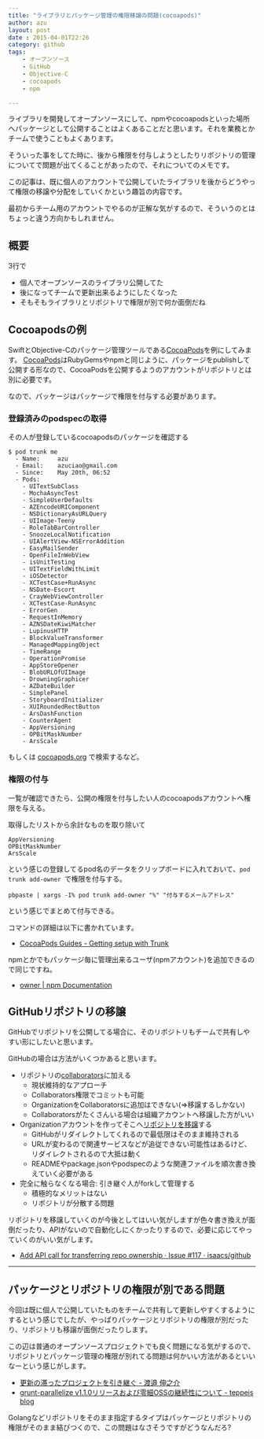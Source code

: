 ```yaml
---
title: "ライブラリとパッケージ管理の権限移譲の問題(cocoapods)"
author: azu
layout: post
date : 2015-04-01T22:26
category: github
tags:
    - オープンソース
    - GitHub
    - Objective-C
    - cocoapods
    - npm

---
```


ライブラリを開発してオープンソースにして、npmやcocoapodsといった場所へパッケージとして公開することはよくあることだと思います。それを業務とかチームで使うこともよくあります。

そういった事をしてた時に、後から権限を付与しようとしたりリポジトリの管理についてで問題が出てくることがあったので、それについてのメモです。

この記事は、既に個人のアカウントで公開していたライブラリを後からどうやって権限の移譲や分配をしていくかという趣旨の内容です。

最初からチーム用のアカウントでやるのが正解な気がするので、そういうのとはちょっと違う方向かもしれません。

## 概要

3行で

- 個人でオープンソースのライブラリ公開してた
- 後になってチームで更新出来るようにしたくなった
- そもそもライブラリとリポジトリで権限が別で何か面倒だね

## Cocoapodsの例

SwiftとObjective-Cのパッケージ管理ツールである[CocoaPods](http://cocoapods.org/ "CocoaPods")を例にしてみます。
[CocoaPods](http://cocoapods.org/ "CocoaPods")はRubyGemsやnpmと同じように、パッケージをpublishして公開する形なので、CocoaPodsを公開するようのアカウントがリポジトリとは別に必要です。

なので、パッケージはパッケージで権限を付与する必要があります。

### 登録済みのpodspecの取得

その人が登録しているcocoapodsのパッケージを確認する

```
$ pod trunk me
  - Name:     azu
  - Email:    azuciao@gmail.com
  - Since:    May 20th, 06:52
  - Pods:
    - UITextSubClass
    - MochaAsyncTest
    - SimpleUserDefaults
    - AZEncodeURIComponent
    - NSDictionaryAsURLQuery
    - UIImage-Teeny
    - RoleTabBarController
    - SnoozeLocalNotification
    - UIAlertView-NSErrorAddition
    - EasyMailSender
    - OpenFileInWebView
    - isUnitTesting
    - UITextFieldWithLimit
    - iOSDetector
    - XCTestCase+RunAsync
    - NSDate-Escort
    - CrayWebViewController
    - XCTestCase-RunAsync
    - ErrorGen
    - RequestInMemory
    - AZNSDateKiwiMatcher
    - LupinusHTTP
    - BlockValueTransformer
    - ManagedMappingObject
    - TimeRange
    - OperationPromise
    - AppStoreOpener
    - BlobURLOfUIImage
    - DrowningGraphicer
    - AZDateBuilder
    - SimplePanel
    - StoryboardInitializer
    - XUIRoundedRectButton
    - ArsDashFunction
    - CounterAgent
    - AppVersioning
    - OPBitMaskNumber
    - ArsScale
```

もしくは [cocoapods.org](http://cocoapods.org/?q=author%3Aazu "author:azu") で検索するなど。

### 権限の付与

一覧が確認できたら、公開の権限を付与したい人のcocoapodsアカウントへ権限を与える。

取得したリストから余計なものを取り除いて

```
AppVersioning
OPBitMaskNumber
ArsScale
```

という感じの登録してるpod名のデータをクリップボードに入れておいて、`pod trunk add-owner `で権限を付与する。

```
pbpaste | xargs -I% pod trunk add-owner "%" "付与するメールアドレス"
```

という感じでまとめて付与できる。

コマンドの詳細は以下に書かれています。

- [CocoaPods Guides - Getting setup with Trunk](http://guides.cocoapods.org/making/getting-setup-with-trunk.html "CocoaPods Guides - Getting setup with Trunk")

npmとかでもパッケージ毎に管理出来るユーザ(npmアカウント)を追加できるので同じですね。

- [owner | npm Documentation](https://docs.npmjs.com/cli/owner "owner | npm Documentation")


## GitHubリポジトリの移譲

GitHubでリポジトリを公開してる場合に、そのリポジトリもチームで共有しやすい形にしたいと思います。

GitHubの場合は方法がいくつかあると思います。

- リポジトリの[collaborators](https://help.github.com/articles/adding-collaborators-to-a-personal-repository/ "collaborators")に加える
	- 現状維持的なアプローチ
	- Collaborators権限でコミットも可能
	- OrganizationをCollaboratorsに追加はできない(=>移譲するしかない)
	- Collaboratorsがたくさんいる場合は組織アカウントへ移譲した方がいい
- Organizationアカウントを作ってそこへ[リポジトリを移譲](https://help.github.com/articles/transferring-a-repository/ "Transferring a repository - User Documentation")する
	- GitHubがリダイレクトしてくれるので最低限はそのまま維持される
	- URLが変わるので関連サービスなどが追従できない可能性はあるけど、リダイレクトされるので大抵は動く
	- READMEやpackage.jsonやpodspecのような関連ファイルを順次書き換えていく必要がある
- 完全に触らなくなる場合: 引き継ぐ人がforkして管理する
	- 積極的なメリットはない
	- リポジトリが分散する問題

リポジトリを移譲していくのが今後としてはいい気がしますが色々書き換えが面倒だったり、APIがないので自動化しにくかったりするので、必要に応じてやっていくのがいい気がします。

- [Add API call for transferring repo ownership · Issue #117 · isaacs/github](https://github.com/isaacs/github/issues/117 "Add API call for transferring repo ownership · Issue #117 · isaacs/github")

----

## パッケージとリポジトリの権限が別である問題

今回は既に個人で公開していたものをチームで共有して更新しやすくするようにするという感じでしたが、やっぱりパッケージとリポジトリの権限が別だったり、リポジトリも移譲が面倒だったりします。

この辺は普通のオープンソースプロジェクトでも良く問題になる気がするので、リポジトリとパッケージ管理の権限が別れてる問題は何かいい方法があるといいなーという感じがします。

- [更新の滞ったプロジェクトを引き継ぐ - 渡邉 伸之介](https://shinnn.github.io/blog/2015/03/08/maintaining-outdated-oss/)
- [grunt-parallelize v1.1.0リリースおよび零細OSSの継続性について - teppeis blog](http://teppeis.hatenablog.com/entry/2015/03/grunt-parallelize-v1.1.0)

Golangなどリポジトリをそのまま指定するタイプはパッケージとリポジトリの権限がそのまま結びつくので、この問題はなさそうですがどうなんだろ?